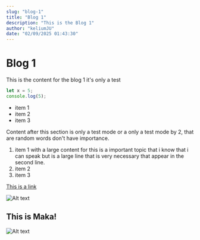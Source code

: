 ```yaml
---
slug: "blog-1"
title: "Blog 1"
description: "This is the Blog 1"
author: "keliumJU"
date: "02/09/2025 01:43:30"
---
```


# Blog 1

This is the content for the blog 1 it's only a test

```js
let x = 5;
console.log(5);
```

* item 1 
* item 2
* item 3

Content after this section is only a test mode or a only a test mode by 2, that are random words don't have importance.

1. item 1 with a large content for this is a important topic that i know that i can speak but is a large line that is very necessary that appear in the second line.
2. item 2
3. item 3

[This is a link](https://developer.mozilla.org/en-US/docs/Web/CSS/list-style-type)

![Alt text](https://imgsrv.crunchyroll.com/cdn-cgi/image/fit=cover,format=auto,quality=85,width=1920/keyart/GYX0ZW80R-backdrop_wide "Soul Eater")

## This is Maka!

![Alt text](https://i.pinimg.com/736x/fc/e8/14/fce814f9047f70c11b3f29f753fd90d3.jpg "Maka")
